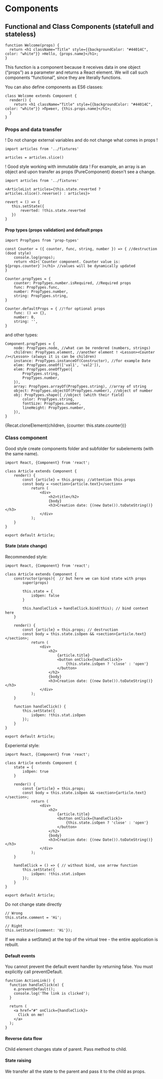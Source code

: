# Components 

## Functional and Class Components (statefull and stateless)

```
function Welcome(props) {
  return <h1 className="Title" style={{backgroundColor: "#44014C", color: "white"}} >Hello, {props.name}</h1>;
}
```
This function is a component because it receives data in one object (“props”) as a parameter and returns a React element. We will call such components “functional”, since they are literally functions.

You can also define components as ES6 classes:

```
class Welcome extends Component {
  render() {
    return <h1 className="Title" style={{backgroundColor: "#44014C", color: "white"}} >Привет, {this.props.name}</h1>;
  }
}
```

### Props and data transfer

! Do not change external variables and do not change what comes in props !

```
import articles from '../fixtures'

articles = articles.slice()
```

! Good style working with immutable data !
 For example, an array is an object and upon transfer as props (PureComponent) doesn't see a change.

 ```
import articles from '../fixtures'

<ArticleList articles={this.state.reverted ? articles.slice().reverse() : articles}>

revert = () => {
    this.setState({
        reverted: !this.state.reverted
    })
}
```

#### Prop types (props validation) and default props

```
import PropTypes from 'prop-types'

const Counter = ({ counter, func, string, number }) => { //destruction (dood style)
    console.log(props);
    return <h1>(`Counter component. Counter value is: ${props.counter}`)</h1> //values will be dynamically updated
} 

Counter.propTypes = {
    counter: PropTypes.number.isRequired, //Required props
    func: PropTypes.func,
    number: PropTypes.number,
    string: PropTypes.string,
}

Counter.defaultProps = { //!for optional props
    func: () => {},
    number: 0,
    string: '',
}
```

and other types:

```
Сomponent.propTypes = {
    node: PropTypes.node, //what can be rendered (numbers, strings) 
    children: PropTypes.element, //another element ! <Lesson><Counter /></Lesson> (always it is can be children)
    instance: PropTypes.instanceOf(Constructor), //for example Date
    elem: PropTypes.oneOf(['val1', 'val2']), 
    elem: PropTypes.oneOfType({ 
        PropTypes.string,
        PropTypes.number,
    }),
    array: PropTypes.arrayOf(PropTypes.string), //array of string 
    object: PropTypes.objectOf(PropTypes.number), //object of number
    obj: PropTypes.shape({ //object (whith their field)
        color: PropTypes.string,
        fontSize: PropTypes.number,
        lineHeight: PropTypes.number,
    }),
}
```

{Recat.cloneElement(children, {counter: this.state.counter})}

### Class component

Good style create components folder and subfolder for subelements (with the same name).

```
import React, {Component} from 'react';

class Article extends Component {
    render() {
        const {article} = this.props; //attention this.props
        const body = <section>{article.text}</section>
            return (
                <div>
                    <h2>title</h2>
                    {body}
                    <h3>Creation date: {(new Date()).toDateString()}</h3>
                </div>
            );
    }
}

export default Article;
```

#### State (state change)

Recommended style:

```
import React, {Component} from 'react';

class Article extends Component {
    constructor(props){  // but here we can bind state with props
        super(props)

        this.state = {
            isOpen: false
        }

        this.handleClick = handleClick.bind(this); // bind context here
    }

    render() {
        const {article} = this.props; // destruction
        const body = this.state.isOpen && <section>{article.text}</section>;
            return (
                <div>
                    <h2>
                        {article.title}
                        <button onClick={handleClick}>
                            {this.state.isOpen ? 'close' : 'open'}
                        </button>
                    </h2>
                    {body}
                    <h3>Creation date: {(new Date()).toDateString()}</h3>
                </div>
            );
    }

    function handleClick() {
        this.setState({
            isOpen: !this.stat.isOpen
        });
    }
}

export default Article;
```

Experiental style:

```
import React, {Component} from 'react';

class Article extends Component {
    state = {
        isOpen: true
    }

    render() {
        const {article} = this.props;
        const body = this.state.isOpen && <section>{article.text}</section>;
            return (
                <div>
                    <h2>
                        {article.title}
                        <button onClick={handleClick}>
                            {this.state.isOpen ? 'close' : 'open'}
                        </button>
                    </h2>
                    {body}
                    <h3>Creation date: {(new Date()).toDateString()}</h3>
                </div>
            );
    }

    handleClick = () => { // without bind, use arrow function 
        this.setState({
            isOpen: !this.stat.isOpen
        });
    }
}

export default Article;

```

Do not change state directly

```
// Wrong
this.state.comment = 'Hi';

// Right
this.setState({comment: 'Hi'});

```

If we make a setState() at the top of the virtual tree - the entire application is rebuilt.

#### Default events

You cannot prevent the default event handler by returning false. You must explicitly call preventDefault.

```
function ActionLink() {
  function handleClick(e) {
    e.preventDefault();
    console.log('The link is clicked');
  }

  return (
    <a href="#" onClick={handleClick}>
      Click on me!
    </a>
  );
}
```
#### Reverse data flow

Child element changes state of parent. Pass method to child.

#### State raising

We transfer all the state to the parent and pass it to the child as props.







